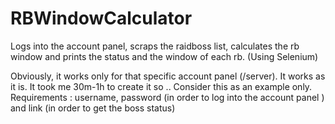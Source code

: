 # RBWindowCalculator
Logs into the account panel, scraps the raidboss list, calculates the rb window and prints the status and the window of each rb. (Using Selenium)

Obviously, it works only for that specific account panel (/server). It works as it is.
It took me 30m-1h to create it so .. Consider this as an example only.
Requirements : username, password (in order to log into the account panel ) and link (in order to get the boss status)
